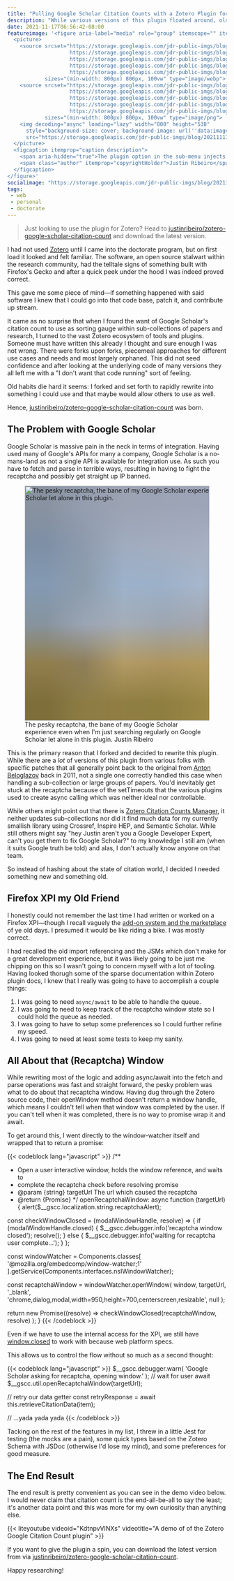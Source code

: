 ```yaml
---
title: "Pulling Google Scholar Citation Counts with a Zotero Plugin for Sorting Papers"
description: "While various versions of this plugin floated around, old habits die hard for this old software engineer: let's do a little retrofit rewrite."
date: 2021-11-17T06:56:42-08:00
featureimage: '<figure aria-label="media" role="group" itemscope="" itemprop="associatedMedia" itemtype="http://schema.org/ImageObject">
  <picture>
    <source srcset="https://storage.googleapis.com/jdr-public-imgs/blog/20211117-zotero-gscc-goodness-640.webp 640w,
                    https://storage.googleapis.com/jdr-public-imgs/blog/20211117-zotero-gscc-goodness-800.webp 800w,
                    https://storage.googleapis.com/jdr-public-imgs/blog/20211117-zotero-gscc-goodness-1024.webp 1024w,
                    https://storage.googleapis.com/jdr-public-imgs/blog/20211117-zotero-gscc-goodness-1280.webp 1280w,
                    https://storage.googleapis.com/jdr-public-imgs/blog/20211117-zotero-gscc-goodness-1600.webp 1600w"
            sizes="(min-width: 800px) 800px, 100vw" type="image/webp">
    <source srcset="https://storage.googleapis.com/jdr-public-imgs/blog/20211117-zotero-gscc-goodness-640.png 640w,
                    https://storage.googleapis.com/jdr-public-imgs/blog/20211117-zotero-gscc-goodness-800.png 800w,
                    https://storage.googleapis.com/jdr-public-imgs/blog/20211117-zotero-gscc-goodness-1024.png 1024w,
                    https://storage.googleapis.com/jdr-public-imgs/blog/20211117-zotero-gscc-goodness-1280.png 1280w,
                    https://storage.googleapis.com/jdr-public-imgs/blog/20211117-zotero-gscc-goodness-1600.png 1600w"
            sizes="(min-width: 800px) 800px, 100vw" type="image/png">
    <img decoding="async" loading="lazy" width="800" height="538"
      style="background-size: cover; background-image: url(''data:image/svg+xml;charset=utf-8,%3Csvg xmlns=\''http%3A//www.w3.org/2000/svg\'' xmlns%3Axlink=\''http%3A//www.w3.org/1999/xlink\'' viewBox=\''0 0 1280 853\''%3E%3Cfilter id=\''b\'' color-interpolation-filters=\''sRGB\''%3E%3CfeGaussianBlur stdDeviation=\''.5\''%3E%3C/feGaussianBlur%3E%3CfeComponentTransfer%3E%3CfeFuncA type=\''discrete\'' tableValues=\''1 1\''%3E%3C/feFuncA%3E%3C/feComponentTransfer%3E%3C/filter%3E%3Cimage filter=\''url(%23b)\'' x=\''0\'' y=\''0\'' height=\''100%25\'' width=\''100%25\'' xlink%3Ahref=\''data%3Aimage/png;base64,iVBORw0KGgoAAAANSUhEUgAAAAkAAAAGCAIAAACepSOSAAAACXBIWXMAAC4jAAAuIwF4pT92AAAAs0lEQVQI1wGoAFf/AImSoJSer5yjs52ktp2luJuluKOpuJefsoCNowB+kKaOm66grL+krsCnsMGrt8m1u8mzt8OVoLIAhJqzjZ2tnLLLnLHJp7fNmpyjqbPCqLrRjqO7AIeUn5ultaWtt56msaSnroZyY4mBgLq7wY6TmwCRfk2Pf1uzm2WulV+xmV6rmGyQfFm3nWSBcEIAfm46jX1FkH5Djn5AmodGo49MopBLlIRBfG8yj/dfjF5frTUAAAAASUVORK5CYII=\''%3E%3C/image%3E%3C/svg%3E'');"
      src="https://storage.googleapis.com/jdr-public-imgs/blog/20211117-zotero-gscc-goodness-800.png" alt="The plugin option in the sub-menu injects Google Scholar citation count data in the extra field within Zotero.">
  </picture>
  <figcaption itemprop="caption description">
    <span aria-hidden="true">The plugin option in the sub-menu injects Google Scholar citation count data in the extra field within Zotero.</span>
    <span class="author" itemprop="copyrightHolder">Justin Ribeiro</span>
  </figcaption>
</figure>'
socialimage: "https://storage.googleapis.com/jdr-public-imgs/blog/20211117-zotero-gscc-goodness-800.png"
tags:
 - web
 - personal
 - doctorate
---
```


> Just looking to use the plugin for Zotero? Head to [justinribeiro/zotero-google-scholar-citation-count](https://github.com/justinribeiro/zotero-google-scholar-citation-count) and download the latest version.

I had not used [Zotero](https://www.zotero.org/) until I came into the doctorate program, but on first load it looked and felt familiar. The software, an open source stalwart within the research community, had the telltale signs of something built with Firefox's Gecko and after a quick peek under the hood I was indeed proved correct.

This gave me some piece of mind—if something happened with said software I knew that I could go into that code base, patch it, and contribute up stream.

It came as no surprise that when I found the want of Google Scholar's citation count to use as sorting gauge within sub-collections of papers and research, I turned to the vast Zotero ecosystem of tools and plugins. Someone must have written this already I thought and sure enough I was not wrong. There were forks upon forks, piecemeal approaches for different use cases and needs and most largely orphaned. This did not seed confidence and after looking at the underlying code of many versions they all left me with a "I don't want that code running" sort of feeling.

Old habits die hard it seems: I forked and set forth to rapidly rewrite into something I could use and that maybe would allow others to use as well.

Hence, [justinribeiro/zotero-google-scholar-citation-count](https://github.com/justinribeiro/zotero-google-scholar-citation-count) was born.

## The Problem with Google Scholar

Google Scholar is massive pain in the neck in terms of integration. Having used many of Google's APIs for many a company, Google Scholar is a no-mans-land as not a single API is available for integration use. As such you have to fetch and parse in terrible ways, resulting in having to fight the recaptcha and possibly get straight up IP banned.

<figure aria-label="media" role="group" itemscope="" itemprop="associatedMedia" itemtype="http://schema.org/ImageObject">
  <picture>
    <source srcset="https://storage.googleapis.com/jdr-public-imgs/blog/20211117-zotero-gscc-robotsss-640.webp 640w,
                    https://storage.googleapis.com/jdr-public-imgs/blog/20211117-zotero-gscc-robotsss-800.webp 800w,
                    https://storage.googleapis.com/jdr-public-imgs/blog/20211117-zotero-gscc-robotsss-1024.webp 1024w,
                    https://storage.googleapis.com/jdr-public-imgs/blog/20211117-zotero-gscc-robotsss-1280.webp 1280w,
                    https://storage.googleapis.com/jdr-public-imgs/blog/20211117-zotero-gscc-robotsss-1600.webp 1600w"
            sizes="(min-width: 800px) 800px, 100vw" type="image/webp">
    <source srcset="https://storage.googleapis.com/jdr-public-imgs/blog/20211117-zotero-gscc-robotsss-640.png 640w,
                    https://storage.googleapis.com/jdr-public-imgs/blog/20211117-zotero-gscc-robotsss-800.png 800w,
                    https://storage.googleapis.com/jdr-public-imgs/blog/20211117-zotero-gscc-robotsss-1024.png 1024w,
                    https://storage.googleapis.com/jdr-public-imgs/blog/20211117-zotero-gscc-robotsss-1280.png 1280w,
                    https://storage.googleapis.com/jdr-public-imgs/blog/20211117-zotero-gscc-robotsss-1600.png 1600w"
            sizes="(min-width: 800px) 800px, 100vw" type="image/png">
    <img decoding="async" loading="lazy" width="800" height="538"
      style="background-size: cover; background-image: url('data:image/svg+xml;charset=utf-8,%3Csvg xmlns=\'http%3A//www.w3.org/2000/svg\' xmlns%3Axlink=\'http%3A//www.w3.org/1999/xlink\' viewBox=\'0 0 1280 853\'%3E%3Cfilter id=\'b\' color-interpolation-filters=\'sRGB\'%3E%3CfeGaussianBlur stdDeviation=\'.5\'%3E%3C/feGaussianBlur%3E%3CfeComponentTransfer%3E%3CfeFuncA type=\'discrete\' tableValues=\'1 1\'%3E%3C/feFuncA%3E%3C/feComponentTransfer%3E%3C/filter%3E%3Cimage filter=\'url(%23b)\' x=\'0\' y=\'0\' height=\'100%25\' width=\'100%25\' xlink%3Ahref=\'data%3Aimage/png;base64,iVBORw0KGgoAAAANSUhEUgAAAAkAAAAGCAIAAACepSOSAAAACXBIWXMAAC4jAAAuIwF4pT92AAAAs0lEQVQI1wGoAFf/AImSoJSer5yjs52ktp2luJuluKOpuJefsoCNowB+kKaOm66grL+krsCnsMGrt8m1u8mzt8OVoLIAhJqzjZ2tnLLLnLHJp7fNmpyjqbPCqLrRjqO7AIeUn5ultaWtt56msaSnroZyY4mBgLq7wY6TmwCRfk2Pf1uzm2WulV+xmV6rmGyQfFm3nWSBcEIAfm46jX1FkH5Djn5AmodGo49MopBLlIRBfG8yj/dfjF5frTUAAAAASUVORK5CYII=\'%3E%3C/image%3E%3C/svg%3E');"
      src="https://storage.googleapis.com/jdr-public-imgs/blog/20211117-zotero-gscc-robotsss-800.png" alt="The pesky recaptcha, the bane of my Google Scholar experience even when I'm just searching regularly on Google Scholar let alone in this plugin.">
  </picture>
  <figcaption itemprop="caption description">
    <span aria-hidden="true">The pesky recaptcha, the bane of my Google Scholar experience even when I'm just searching regularly on Google Scholar let alone in this plugin.</span>
    <span class="author" itemprop="copyrightHolder">Justin Ribeiro</span>
  </figcaption>
</figure>

This is the primary reason that I forked and decided to rewrite this plugin. While there are a _lot_ of versions of this plugin from various folks with specific patches that all generally point back to the original from [Anton Beloglazov](https://beloglazov.info/) back in 2011, not a single one correctly handled this case when handling a sub-collection or large groups of papers. You'd inevitably get stuck at the recaptcha because of the setTimeouts that the various plugins used to create async calling which was neither ideal nor controllable.

While others might point out that there is [Zotero Citation Counts Manager](https://github.com/eschnett/zotero-citationcounts), it neither updates sub-collections nor did it find much data for my currently smallish library using Crossref, Inspire HEP, and Semantic Scholar. While still others might say "hey Justin aren't you a Google Developer Expert, can't you get them to fix Google Scholar?" to my knowledge I still am (when it suits Google truth be told) and alas, I don't actually know anyone on that team.

So instead of hashing about the state of citation world, I decided I needed something new and something old.

## Firefox XPI my Old Friend

I honestly could not remember the last time I had written or worked on a Firefox XPI—though I recall vaguely the [add-on system and the marketplace](https://www.youtube.com/watch?v=Iu2aOk6b_Gs) of ye old days. I presumed it would be like riding a bike. I was mostly correct.

I had recalled the old import referencing and the JSMs which don't make for a great development experience, but it was likely going to be just me chipping on this so I wasn't going to concern myself with a lot of tooling. Having looked thorugh some of the sparse documentation within Zotero plugin docs, I knew that I really was going to have to accomplish a couple things:

1. I was going to need `async/await` to be able to handle the queue.
2. I was going to need to keep track of the recaptcha window state so I could hold the queue as needed.
3. I was going to have to setup some preferences so I could further refine my speed.
4. I was going to need at least some tests to keep my sanity.

## All About that (Recaptcha) Window

While rewriting most of the logic and adding async/await into the fetch and parse operations was fast and straight forward, the pesky problem was what to do about that recaptcha window. Having dug through the Zotero source code, their openWindow method doesn't return a window handle, which means I couldn't tell when that window was completed by the user. If you can't tell when it was completed, there is no way to promise wrap it and await.

To get around this, I went directly to the window-watcher itself and wrapped that to return a promise:

{{< codeblock lang="javascript" >}}
/**
  * Open a user interactive window, holds the window reference, and waits to
  * complete the recaptcha check before resolving promise
  * @param {string} targetUrl The url which caused the recaptcha
  * @return {Promise}
  */
openRecaptchaWindow: async function (targetUrl) {
  alert($__gscc.localization.string.recaptchaAlert);

  const checkWindowClosed = (modalWindowHandle, resolve) => {
    if (modalWindowHandle.closed) {
      $__gscc.debugger.info('recaptcha window closed');
      resolve();
    } else {
      $__gscc.debugger.info('waiting for recaptcha user complete...');
    }
  };

  const windowWatcher = Components.classes[
    '@mozilla.org/embedcomp/window-watcher;1'
  ].getService(Components.interfaces.nsIWindowWatcher);

  const recaptchaWindow = windowWatcher.openWindow(
    window,
    targetUrl,
    '_blank',
    'chrome,dialog,modal,width=950,height=700,centerscreen,resizable',
    null
  );

  return new Promise((resolve) =>
    checkWindowClosed(recaptchaWindow, resolve)
  );
}
{{< /codeblock >}}

Even if we have to use the internal access for the XPI, we still have [window.closed](https://developer.mozilla.org/en-US/docs/Web/API/Window/closed) to work with because web platform specs.

This allows us to control the flow without so much as a second thought:

{{< codeblock lang="javascript" >}}
$__gscc.debugger.warn(
  'Google Scholar asking for recaptcha, opening window.'
);
// wait for user
await $__gscc.util.openRecaptchaWindow(targetUrl);

// retry our data getter
const retryResponse = await this.retrieveCitationData(item);

// ...yada yada yada
{{< /codeblock >}}

Tacking on the rest of the features in my list, I threw in a little Jest for testing (the mocks are a pain), some quick types based on the Zotero Schema with JSDoc (otherwise I'd lose my mind), and some preferences for good measure.

## The End Result

The end result is pretty convenient as you can see in the demo video below. I would never claim that citation count is the end-all-be-all to say the least; it's another data point and this was more for my own curiosity than anything else.

{{< liteyoutube videoid="KdtnpvVlNXs" videotitle="A demo of of the Zotero Google Citation Count plugin" >}}

If you want to give the plugin a spin, you can download the latest version from via [justinribeiro/zotero-google-scholar-citation-count](https://github.com/justinribeiro/zotero-google-scholar-citation-count).

Happy researching!